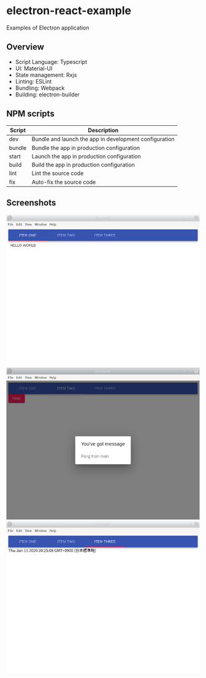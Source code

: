 # electron-react-example

Examples of Electron application

## Overview

- Script Language: Typescript
- UI: Material-UI
- State management: Rxjs
- Linting: ESLint
- Bundling: Webpack
- Building: electron-builder

## NPM scripts

|Script|Description|
|----|----|
|dev|Bundle and launch the app in development configuration|
|bundle|Bundle the app in production configuration|
|start|Launch the app in production configuration|
|build|Build the app in production configuration|
|lint|Lint the source code|
|fix|Auto-fix the source code|

## Screenshots
![Screenshot 01](docs/screenshot01.png "Screenshot 01")
![Screenshot 02](docs/screenshot02.png "Screenshot 02")
![Screenshot 03](docs/screenshot03.png "Screenshot 03")
